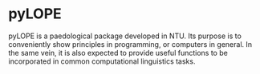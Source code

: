 # pyLOPE

pyLOPE is a paedological package developed in NTU.
Its purpose is to conveniently show principles in programming,
or computers in general. In the same vein, it is also expected
to provide useful functions to be incorporated in 
common computational linguistics tasks.